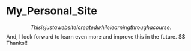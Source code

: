 # My_Personal_Site
$$ This is just a website I created while learning through a course.
$$ And, I look forward to learn even more and improve this in the future.
$$ Thanks!!
